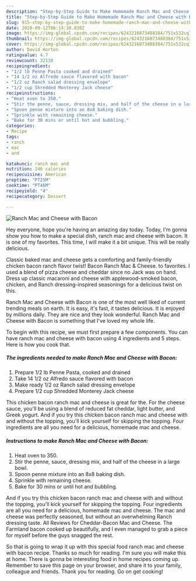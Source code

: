 ```yaml
---
description: "Step-by-Step Guide to Make Homemade Ranch Mac and Cheese with Bacon"
title: "Step-by-Step Guide to Make Homemade Ranch Mac and Cheese with Bacon"
slug: 915-step-by-step-guide-to-make-homemade-ranch-mac-and-cheese-with-bacon
date: 2020-09-12T06:14:38.838Z
image: https://img-global.cpcdn.com/recipes/6243216873488384/751x532cq70/ranch-mac-and-cheese-with-bacon-recipe-main-photo.jpg
thumbnail: https://img-global.cpcdn.com/recipes/6243216873488384/751x532cq70/ranch-mac-and-cheese-with-bacon-recipe-main-photo.jpg
cover: https://img-global.cpcdn.com/recipes/6243216873488384/751x532cq70/ranch-mac-and-cheese-with-bacon-recipe-main-photo.jpg
author: David Horton
ratingvalue: 4.7
reviewcount: 32138
recipeingredient:
- "1/2 lb Penne Pasta cooked and drained"
- "14 1/2 oz Alfredo sauce flavored with bacon"
- "1/2 oz Ranch salad dressing envelope"
- "1/2 cup Shredded Monterey Jack cheese"
recipeinstructions:
- "Heat oven to 350."
- "Stir the penne, sauce, dressing mix, and half of the cheese in a large bowl."
- "Spoon penne mixture into an 8x8 baking dish."
- "Sprinkle with remaining cheese."
- "Bake for 30 mins or until hot and bubbling."
categories:
- Recipe
tags:
- ranch
- mac
- and

katakunci: ranch mac and 
nutrition: 246 calories
recipecuisine: American
preptime: "PT25M"
cooktime: "PT46M"
recipeyield: "4"
recipecategory: Dessert

---
```



![Ranch Mac and Cheese with Bacon](https://img-global.cpcdn.com/recipes/6243216873488384/751x532cq70/ranch-mac-and-cheese-with-bacon-recipe-main-photo.jpg)

Hey everyone, hope you're having an amazing day today. Today, I'm gonna show you how to make a special dish, ranch mac and cheese with bacon. It is one of my favorites. This time, I will make it a bit unique. This will be really delicious.

Classic baked mac and cheese gets a comforting and family-friendly chicken bacon ranch flavor twist! Bacon Ranch Mac &amp; Cheese. to favorites. I used a blend of pizza cheese and cheddar since no Jack was on hand. Dress up classic macaroni and cheese with applewood-smoked bacon, chicken, and Ranch dressing-inspired seasonings for a delicious twist on this.

Ranch Mac and Cheese with Bacon is one of the most well liked of current trending meals on earth. It is easy, it's fast, it tastes delicious. It is enjoyed by millions daily. They are nice and they look wonderful. Ranch Mac and Cheese with Bacon is something that I've loved my whole life.


To begin with this recipe, we must first prepare a few components. You can have ranch mac and cheese with bacon using 4 ingredients and 5 steps. Here is how you cook that.

<!--inarticleads1-->

##### The ingredients needed to make Ranch Mac and Cheese with Bacon:

1. Prepare 1/2 lb Penne Pasta, cooked and drained
1. Take 14 1/2 oz Alfredo sauce flavored with bacon
1. Make ready 1/2 oz Ranch salad dressing envelope
1. Prepare 1/2 cup Shredded Monterey Jack cheese


This chicken bacon ranch mac and cheese is great for the. For the cheese sauce, you&#39;ll be using a blend of reduced fat cheddar, light butter, and Greek yogurt. And if you try this chicken bacon ranch mac and cheese with and without the topping, you&#39;ll kick yourself for skipping the topping. Four ingredients are all you need for a delicious, homemade mac and cheese. 

<!--inarticleads2-->

##### Instructions to make Ranch Mac and Cheese with Bacon:

1. Heat oven to 350.
1. Stir the penne, sauce, dressing mix, and half of the cheese in a large bowl.
1. Spoon penne mixture into an 8x8 baking dish.
1. Sprinkle with remaining cheese.
1. Bake for 30 mins or until hot and bubbling.


And if you try this chicken bacon ranch mac and cheese with and without the topping, you&#39;ll kick yourself for skipping the topping. Four ingredients are all you need for a delicious, homemade mac and cheese. The mac and cheese was perfectly seasoned, but without an overwhelming Ranch dressing taste. All Reviews for Cheddar-Bacon Mac and Cheese. The Farmland bacon cooked up beautifully, and I even managed to grab a piece for myself before the guys snagged the rest. 

So that is going to wrap it up with this special food ranch mac and cheese with bacon recipe. Thanks so much for reading. I'm sure you will make this at home. There is gonna be interesting food in home recipes coming up. Remember to save this page on your browser, and share it to your family, colleague and friends. Thank you for reading. Go on get cooking!
